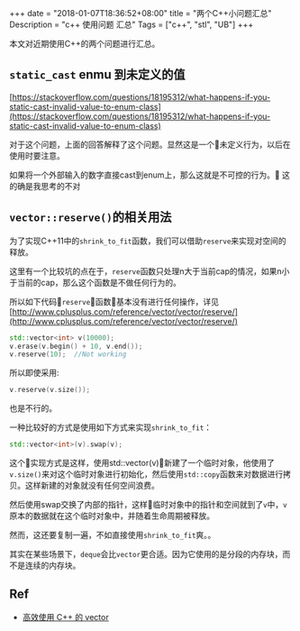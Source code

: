 +++
date = "2018-01-07T18:36:52+08:00"
title = "两个C++小问题汇总"
Description = "c++ 使用问题 汇总"
Tags = ["c++", "stl", "UB"]
+++

本文对近期使用C++的两个问题进行汇总。
<!--more-->
## `static_cast` enmu 到未定义的值
[https://stackoverflow.com/questions/18195312/what-happens-if-you-static-cast-invalid-value-to-enum-class](https://stackoverflow.com/questions/18195312/what-happens-if-you-static-cast-invalid-value-to-enum-class)

对于这个问题，上面的回答解释了这个问题。显然这是一个未定义行为，以后在使用时要注意。

如果将一个外部输入的数字直接cast到enum上，那么这就是不可控的行为。 这的确是我思考的不对

## `vector::reserve()`的相关用法

为了实现C++11中的`shrink_to_fit`函数，我们可以借助`reserve`来实现对空间的释放。

这里有一个比较坑的点在于，`reserve`函数只处理n大于当前cap的情况，如果n小于当前的cap，那么这个函数是不做任何行为的。

所以如下代码`reserve`函数基本没有进行任何操作，详见[http://www.cplusplus.com/reference/vector/vector/reserve/](http://www.cplusplus.com/reference/vector/vector/reserve/)

```C++
std::vector<int> v(10000);
v.erase(v.begin() + 10, v.end());
v.reserve(10);  //Not working
```
所以即使采用:
```C++
v.reserve(v.size());
```
也是不行的。

一种比较好的方式是使用如下方式来实现`shrink_to_fit`：

```C++
std::vector<int>(v).swap(v);
```

这个实现方式是这样，使用std::vector<int>(v)新建了一个临时对象，他使用了`v.size()`来对这个临时对象进行初始化，然后使用`std::copy`函数来对数据进行拷贝。这样新建的对象就没有任何空间浪费。

然后使用swap交换了内部的指针，这样临时对象中的指针和空间就到了`v`中，`v`原本的数据就在这个临时对象中，并随着生命周期被释放。

然而，这还要复制一遍，不如直接使用`shrink_to_fit`爽。。

其实在某些场景下，`deque`会比`vector`更合适。因为它使用的是分段的内存块，而不是连续的内存块。

## Ref
* [高效使用 C++ 的 vector](http://senlinzhan.github.io/2015/03/31/C-%E4%BD%BF%E7%94%A8vector%E7%9A%84%E6%AD%A3%E7%A1%AE%E5%A7%BF%E5%8A%BF/)
